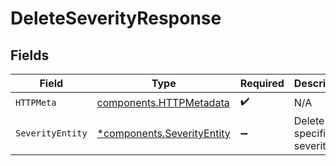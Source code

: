 # DeleteSeverityResponse


## Fields

| Field                                                                   | Type                                                                    | Required                                                                | Description                                                             |
| ----------------------------------------------------------------------- | ----------------------------------------------------------------------- | ----------------------------------------------------------------------- | ----------------------------------------------------------------------- |
| `HTTPMeta`                                                              | [components.HTTPMetadata](../../models/components/httpmetadata.md)      | :heavy_check_mark:                                                      | N/A                                                                     |
| `SeverityEntity`                                                        | [*components.SeverityEntity](../../models/components/severityentity.md) | :heavy_minus_sign:                                                      | Delete a specific severity                                              |